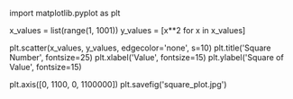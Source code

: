 import matplotlib.pyplot as plt

x_values = list(range(1, 1001))
y_values = [x**2 for x in x_values]

plt.scatter(x_values, y_values, edgecolor='none', s=10)
plt.title('Square Number', fontsize=25)
plt.xlabel('Value', fontsize=15)
plt.ylabel('Square of Value', fontsize=15)

plt.axis([0, 1100, 0, 1100000])
plt.savefig('square_plot.jpg')
